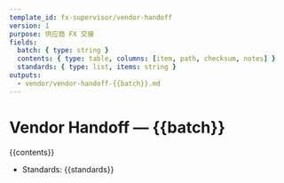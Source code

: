 ```yaml
---
template_id: fx-supervisor/vendor-handoff
version: 1
purpose: 供应商 FX 交接
fields:
  batch: { type: string }
  contents: { type: table, columns: [item, path, checksum, notes] }
  standards: { type: list, items: string }
outputs:
  - vendor/vendor-handoff-{{batch}}.md
---
```


# Vendor Handoff — {{batch}}

{{contents}}

- Standards: {{standards}}
